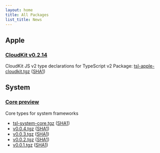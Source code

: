 ```yaml
---
layout: home
title: All Packages
list_title: News
---
```




## Apple

### [CloudKit v0.2.14](/tsl-apple-cloudkit/)
CloudKit JS v2 type declarations for TypeScript v2
Package: [tsl-apple-cloudkit.tgz](npm/tsl-apple-cloudkit.tgz) ([SHA1](npm/tsl-apple-cloudkit.sha1))



## System

### [Core preview](tsl-system-core/)
Core types for system frameworks
- [tsl-system-core.tgz](npm/tsl-system-core.tgz)
  ([SHA1](npm/tsl-system-core.sha1))
- [v0.0.4.tgz](npm/tsl-system-core/v0.0.4.tgz)
  ([SHA1](npm/tsl-system-core/v0.0.4.sha1))
- [v0.0.3.tgz](npm/tsl-system-core/v0.0.3.tgz)
  ([SHA1](npm/tsl-system-core/v0.0.3.sha1))
- [v0.0.2.tgz](npm/tsl-system-core/v0.0.2.tgz)
  ([SHA1](npm/tsl-system-core/v0.0.2.sha1))
- [v0.0.1.tgz](npm/tsl-system-core/v0.0.1.tgz)
  ([SHA1](npm/tsl-system-core/v0.0.1.sha1))
